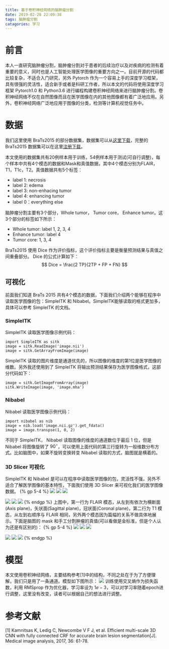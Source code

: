 ```yaml
---
title: 基于卷积神经网络的脑肿瘤分割
date: 2019-02-28 22:09:38
tags: 脑肿瘤分割
catagories: 学习
---
```

# 前言
本人一直研究脑肿瘤分割，脑肿瘤分割对于患者的后续治疗以及对疾病的检测有着重要的意义，同时也是人工智能处理医学图像的重要方向之一。目前开源的代码都比较复杂，不适合入门研究，另外 Pytorch 作为一个容易上手的深度学习框架，具有很强的灵活性，适合新手或者是科研工作者，所以本文的代码将使用深度学习框架 Pytorch1.0 和 Python3.6 进行编程构建卷积神经网络来进行脑肿瘤分割。卷积神经网络不仅在自然图像而且在医学图像在内的其他图像都有着广泛地应用。另外，卷积神经网络广泛地应用于图像的分类，检测等计算机视觉任务中。

# 数据
我们这里使用 BraTs2015 的部分数据集，数据集可以从[这里下载](https://github.com/yaq007/Autofocus-Layer)，完整的BraTs2015 数据集可以在这里[注册下载](https://www.smir.ch/BRATS/Start2015)。

本文使用的数据集共有20例样本用于训练，54例样本用于测试(可自行调整)，每个样本中共有4个模态的数据和Mask和真值数据，其中4个模态分别为FLAIR， T1，T1c，T2。真值数据共有5个标签：
* label 1: necrosis
* label 2: edema
* label 3: non-enhacing tumor
* label 4: enhancing tumor
* label 0：everything else

脑肿瘤分割主要有3个部分，Whole tumor， Tumor core， Enhance tumor。这3个部分的标签如下所示：
* Whole tumor: label 1, 2, 3, 4
* Enhance tumor: label 4
* Tumor core: 1, 3, 4

BraTs2015 使用 Dice 作为评价指标，这个评价指标主要是衡量预测结果与真值之间重叠部分。 Dice 的公式计算如下：
$$ Dice = \frac{2 TP}{2TP + FP + FN} $$

## 可视化
前面我们知道 BraTs 2015 共有4个模态的数据，下面我们介绍两个能够在程序中读取医学图像的包：SimpleITK 和 Nibabel。SimpleITK能够读取的格式更加多，具体可以参考 SimpleITK 的文档。

### SimpleITK
SimpleITK 读取医学图像示例代码：
```
import SimpleITK as sitk
image = sitk.ReadImage('image.nii')
image = sitk.GetArrayFromImage(image)
```
SimpleITK 读取的图片维度是通道优先的，所以图像的维度的第1位是医学图像的维数。另外我还使用到了 SimpleITK 将输出预测结果保存为医学图像格式，这部分代码如下：
```
image = sitk.GetImageFromArray(image)
sitk.WriteImage(image, 'image.mha')
```

### Nibabel
Nibabel 读取医学图像示例代码：
```
import nibabel as nib 
image = nib.load('image.nii.gz').get_fdata()
image = image.transpse(1, 0, 2)
```
不同于 SimpleITK， Nibabel 读取图像的维度的通道数位于最后 1 位，但是 Nibabel 将图像旋转了 $90^{\circ}$，可以使用上面代码的第三行旋转为一般维数分布方式。比如脑图中，如果不旋转变换转变 Nibabel 读取的方式，脑图就是横着的。

### 3D Slicer 可视化
SimpleITK 和 Nibabel 是可以在程序中读取医学图像的包，灵活性不强，另外不适合了解医学图像的基本特性，下面我们使用 3D Slicer 来可视化我们的医学图像数据。
{% gp 5-4 %}
![](https://raw.githubusercontent.com/hjyai94/Blog/master/source/uploads/brain_tumor_segmentation_CNN/FLAIR_axis.png)
![](https://raw.githubusercontent.com/hjyai94/Blog/master/source/uploads/brain_tumor_segmentation_CNN/FLAIR_sagittal.png)
![](https://raw.githubusercontent.com/hjyai94/Blog/master/source/uploads/brain_tumor_segmentation_CNN/FLAIR_coronal.png)

![](https://raw.githubusercontent.com/hjyai94/Blog/master/source/uploads/brain_tumor_segmentation_CNN/T1_axis.png)
![](https://raw.githubusercontent.com/hjyai94/Blog/master/source/uploads/brain_tumor_segmentation_CNN/t1_sagittal.png)
![](https://raw.githubusercontent.com/hjyai94/Blog/master/source/uploads/brain_tumor_segmentation_CNN/T1_coronal.png)
{% endgp %}
上图中，第一行为 FLAIR 模态，从左到有依次为横断面(Axis plane)，矢状面(Sagittal plane)，冠状面(Coronal plane)，第二行为 T1 模态，从左到右顺序与 FLAIR 相同，另外两个模态因为篇幅的关系不做具体地展示。下面是脑图的 mask 和手工分割肿瘤的真值(可以看做是金标准，但是个人认为还是有区别的)：
{% gp 5-4 %}
![](https://raw.githubusercontent.com/hjyai94/Blog/master/source/uploads/brain_tumor_segmentation_CNN/mask_axis.png)
![](https://raw.githubusercontent.com/hjyai94/Blog/master/source/uploads/brain_tumor_segmentation_CNN/mask_sagittal.png)
![](https://raw.githubusercontent.com/hjyai94/Blog/master/source/uploads/brain_tumor_segmentation_CNN/mask_coronal.png)

![](https://raw.githubusercontent.com/hjyai94/Blog/master/source/uploads/brain_tumor_segmentation_CNN/ground_truth_axis.png)
![](https://raw.githubusercontent.com/hjyai94/Blog/master/source/uploads/brain_tumor_segmentation_CNN/ground_truth_sagittal.png)
![](https://raw.githubusercontent.com/hjyai94/Blog/master/source/uploads/brain_tumor_segmentation_CNN/ground_truth_coronal.png)
{% endgp %}


# 模型
本文使用卷积神经网络，主要结构参考[1]中的结构，不同之处在于为了方便理解，我们只是用了一条通道。模型如下图所示：
![](https://raw.githubusercontent.com/hjyai94/Blog/master/source/uploads/brain_tumor_segmentation_CNN/brain_tumor_segmentation_model.png)
训练使用交叉熵作为损失函数，利用 RMSprop 作为优化器，学习率设为 $1e-3$，可以对学习率随着epoch进行调整，这里没有改变，读者可以根据自己的想法进行调整。

# 参考文献
[1] Kamnitsas K, Ledig C, Newcombe V F J, et al. Efficient multi-scale 3D CNN with fully connected CRF for accurate brain lesion segmentation[J]. Medical image analysis, 2017, 36: 61-78.
